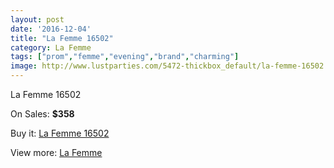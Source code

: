 ```yaml
---
layout: post
date: '2016-12-04'
title: "La Femme 16502"
category: La Femme
tags: ["prom","femme","evening","brand","charming"]
image: http://www.lustparties.com/5472-thickbox_default/la-femme-16502.jpg
---
```

La Femme 16502

On Sales: **$358**
<a href="https://www.lustparties.com/en/la-femme/1835-la-femme-16502.html"><amp-img layout="responsive" width="600" height="600" src="//www.lustparties.com/5472-thickbox_default/la-femme-16502.jpg" alt="La Femme 16502 0" /></a>
<a href="https://www.lustparties.com/en/la-femme/1835-la-femme-16502.html"><amp-img layout="responsive" width="600" height="600" src="//www.lustparties.com/5473-thickbox_default/la-femme-16502.jpg" alt="La Femme 16502 1" /></a>

Buy it: [La Femme 16502](https://www.lustparties.com/en/la-femme/1835-la-femme-16502.html "La Femme 16502")

View more: [La Femme](https://www.lustparties.com/en/4-la-femme "La Femme")